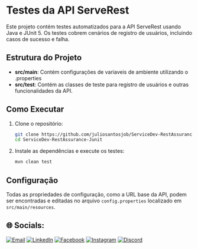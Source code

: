 # Testes da API ServeRest

Este projeto contém testes automatizados para a API ServeRest usando Java e JUnit 5. Os testes cobrem cenários de registro de usuários, incluindo casos de sucesso e falha.

## Estrutura do Projeto
 
- **src/main**: Contém configurações de variaveis de ambiente utilizando o .properties
- **src/test**: Contém as classes de teste para registro de usuários e outras funcionalidades da API.

## Como Executar

1. Clone o repositório:
   ```bash
   git clone https://github.com/juliosantosjob/ServiceDev-RestAssurance-Junit.git
   cd ServiceDev-RestAssurance-Junit
   ```

2. Instale as dependências e execute os testes:
   ```bash
   mvn clean test
   ```

## Configuração

Todas as propriedades de configuração, como a URL base da API, podem ser encontradas e editadas no arquivo `config.properties` localizado em `src/main/resources`.

## 🌐 Socials:

[![Email](https://img.shields.io/badge/Email-%23D14836.svg?logo=gmail&logoColor=white)](mailto:julio958214@gmail.com)
[![LinkedIn](https://img.shields.io/badge/LinkedIn-%230077B5.svg?logo=linkedin&logoColor=white)](https://www.linkedin.com/in/julio-santos-43428019b)
[![Facebook](https://img.shields.io/badge/Facebook-%231877F2.svg?logo=Facebook&logoColor=white)](https://www.facebook.com/profile.php?id=100003793058455)
[![Instagram](https://img.shields.io/badge/Instagram-%23E4405F.svg?logo=Instagram&logoColor=white)](https://www.instagram.com/oficial_juliosantos/)
[![Discord](https://img.shields.io/badge/Discord-%237289DA.svg?logo=discord&logoColor=white)](https://discord.gg/julio.saantos199)
